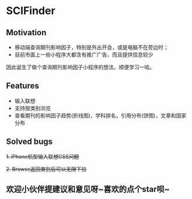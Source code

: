 # SCIFinder
## Motivation

- 移动端查询期刊影响因子，特别是外出开会，或是电脑不在旁边时；
- 目前市面上一些小程序大都含有推广广告，而且提供信息较少

因此诞生了做个查询期刊影响因子小程序的想法，顺便学习一哈。

## Features

- 输入联想
- 支持按类别浏览
- 查看期刊的影响因子趋势(折线图)，学科排名，引用分布(饼图)，文章和国家分布

## Solved bugs

~~1. iPhone机型输入联想CSS问题~~

~~2. Browse返回类别后可以无限下拉~~

## 欢迎小伙伴提建议和意见呀~喜欢的点个star呗~
